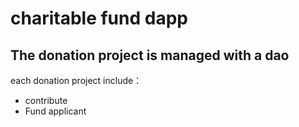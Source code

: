 # charitable fund dapp

## The donation project is managed with a dao

each donation project include：
- contribute  
- Fund applicant  

